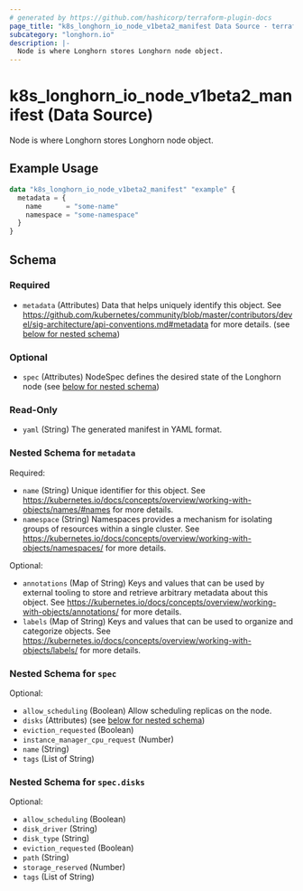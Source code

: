 ```yaml
---
# generated by https://github.com/hashicorp/terraform-plugin-docs
page_title: "k8s_longhorn_io_node_v1beta2_manifest Data Source - terraform-provider-k8s"
subcategory: "longhorn.io"
description: |-
  Node is where Longhorn stores Longhorn node object.
---
```


# k8s_longhorn_io_node_v1beta2_manifest (Data Source)

Node is where Longhorn stores Longhorn node object.

## Example Usage

```terraform
data "k8s_longhorn_io_node_v1beta2_manifest" "example" {
  metadata = {
    name      = "some-name"
    namespace = "some-namespace"
  }
}
```

<!-- schema generated by tfplugindocs -->
## Schema

### Required

- `metadata` (Attributes) Data that helps uniquely identify this object. See https://github.com/kubernetes/community/blob/master/contributors/devel/sig-architecture/api-conventions.md#metadata for more details. (see [below for nested schema](#nestedatt--metadata))

### Optional

- `spec` (Attributes) NodeSpec defines the desired state of the Longhorn node (see [below for nested schema](#nestedatt--spec))

### Read-Only

- `yaml` (String) The generated manifest in YAML format.

<a id="nestedatt--metadata"></a>
### Nested Schema for `metadata`

Required:

- `name` (String) Unique identifier for this object. See https://kubernetes.io/docs/concepts/overview/working-with-objects/names/#names for more details.
- `namespace` (String) Namespaces provides a mechanism for isolating groups of resources within a single cluster. See https://kubernetes.io/docs/concepts/overview/working-with-objects/namespaces/ for more details.

Optional:

- `annotations` (Map of String) Keys and values that can be used by external tooling to store and retrieve arbitrary metadata about this object. See https://kubernetes.io/docs/concepts/overview/working-with-objects/annotations/ for more details.
- `labels` (Map of String) Keys and values that can be used to organize and categorize objects. See https://kubernetes.io/docs/concepts/overview/working-with-objects/labels/ for more details.


<a id="nestedatt--spec"></a>
### Nested Schema for `spec`

Optional:

- `allow_scheduling` (Boolean) Allow scheduling replicas on the node.
- `disks` (Attributes) (see [below for nested schema](#nestedatt--spec--disks))
- `eviction_requested` (Boolean)
- `instance_manager_cpu_request` (Number)
- `name` (String)
- `tags` (List of String)

<a id="nestedatt--spec--disks"></a>
### Nested Schema for `spec.disks`

Optional:

- `allow_scheduling` (Boolean)
- `disk_driver` (String)
- `disk_type` (String)
- `eviction_requested` (Boolean)
- `path` (String)
- `storage_reserved` (Number)
- `tags` (List of String)
